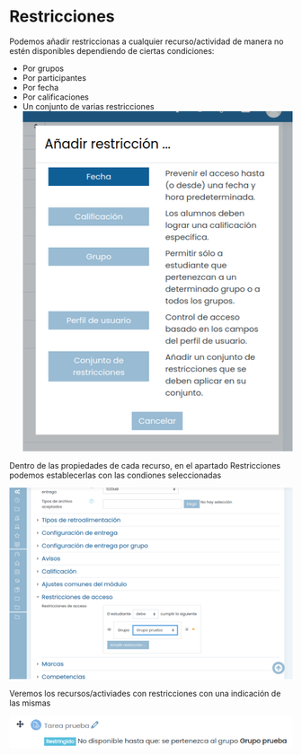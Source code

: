 # Restricciones

Podemos añadir restriccionas a cualquier recurso/actividad de manera no estén disponibles dependiendo de ciertas condiciones:
* Por grupos
* Por participantes
* Por fecha 
* Por calificaciones
* Un conjunto de varias restricciones
![](./images/TipoRestricciones.png)

Dentro de las propiedades de cada recurso, en el apartado Restricciones podemos establecerlas con las condiones seleccionadas

![](./images/RestriccionesRecurso.png)

Veremos los recursos/activiades con restricciones con una indicación de las mismas

![](./images/TareaRestriccion.png)